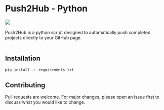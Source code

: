 # Push2Hub - Python
<img src="https://img.shields.io/badge/python%20-%2314354C.svg?&style=for-the-badge&logo=python&logoColor=white"/>
<br>
<br>
Push2Hub is a python script designed to automatically push completed projects directly to your GitHub page.  

<br>
<br>

## Installation
```bash
pip install -r requirements.txt
```  

## Contributing
Pull requests are welcome. For major changes, please open an issue first to discuss what you would like to change.